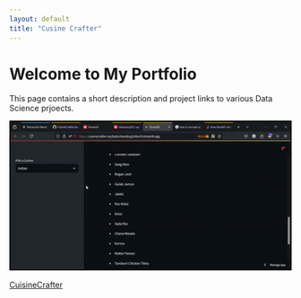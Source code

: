 ```yaml
---
layout: default
title: "Cusine Crafter"
---
```


<!--<style>
.page-header .btn.github-repo,
.page-header .btn.github-repo a {
    display: none !important;
    visibility: hidden !important;
    pointer-events: none !important;
    opacity: 0 !important;
}
</style>-->

# Welcome to My Portfolio
This page contains a short description and project links to various Data Science prjoects.

![Output](https://github.com/mkmaurya25/CuisineCrafter/blob/main/media/output.gif)

[CuisineCrafter](https://github.com/mkmaurya25/CuisineCrafter)
